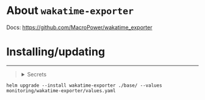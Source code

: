 About `wakatime-exporter`
===
Docs: https://github.com/MacroPower/wakatime_exporter

Installing/updating
===
---
> <details>
>   <summary>Secrets</summary>
>
>    ```yaml
>    apiVersion: v1
>    kind: Secret
>    metadata:
>      name: wakatime-exporter-secrets
>      namespace: self
>    type: Opaque
>    stringData:
>      WAKA_API_KEY: "api_key"
>    ```
>
> </details>

```shell
helm upgrade --install wakatime-exporter ./base/ --values monitoring/wakatime-exporter/values.yaml
```
